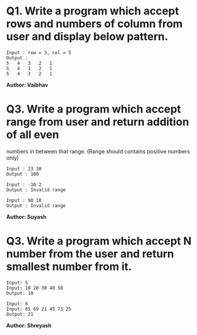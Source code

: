 # Q1. Write a program which accept rows and numbers of column from user and display below pattern.
~~~
Input : row = 3, col = 5
Output :
5   4   3   2   1
5   4   3   2   1
5   4   3   2   1
~~~
**Author: Vaibhav**

# Q3. Write a program which accept range from user and return addition of all even
numbers in between that range. (Range should contains positive numbers only)
~~~
Input : 23 30
Output : 108

Input : -10 2
Output : Invalid range

Input : 90 18
Output : Invalid range
~~~
**Author: Suyash**

# Q3. Write a program which accept N number from the user and return smallest number from it.
~~~
Input: 5
Input: 10 20 30 40 50
Output: 10

Input: 6
Input: 85 69 21 45 73 25
Output: 21
~~~
**Author: Shreyash**
